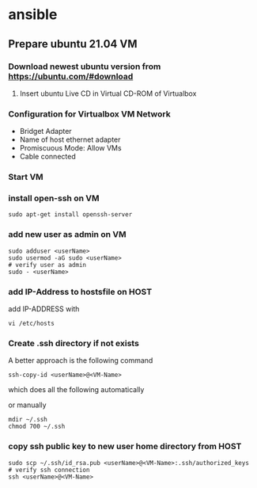 # ansible

## Prepare ubuntu 21.04 VM

###  Download newest ubuntu version from https://ubuntu.com/#download

1. Insert ubuntu Live CD in Virtual CD-ROM of Virtualbox

###  Configuration for Virtualbox VM Network
- Bridget Adapter
- Name of host ethernet adapter
- Promiscuous Mode: Allow VMs
- Cable connected

###  Start VM

###  install open-ssh on VM
```
sudo apt-get install openssh-server
```

###  add new user as admin on VM
```
sudo adduser <userName>
sudo usermod -aG sudo <userName>
# verify user as admin
sudo - <userName>
```

###  add IP-Address to hostsfile on HOST
add IP-ADDRESS with <VM-Name>
```
vi /etc/hosts
```

###  Create .ssh directory if not exists
A better approach is the following command
```
ssh-copy-id <userName>@<VM-Name>
```
 which does all the following automatically

or manually

```
mdir ~/.ssh
chmod 700 ~/.ssh
```

###  copy ssh public key to new user home directory from HOST
```
sudo scp ~/.ssh/id_rsa.pub <userName>@<VM-Name>:.ssh/authorized_keys
# verify ssh connection
ssh <userName>@<VM-Name>
```



